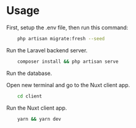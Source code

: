 # Usage

First, setup the .env file, then run this command:

```bash
    php artisan migrate:fresh --seed
```

Run the Laravel backend server.

```bash
    composer install && php artisan serve
```

Run the database.

Open new terminal and go to the Nuxt client app.

```bash
    cd client
```

Run the Nuxt client app.

```bash
    yarn && yarn dev
```
